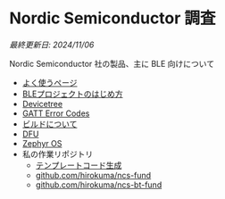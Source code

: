 # Nordic Semiconductor 調査

_最終更新日: 2024/11/06_

Nordic Semiconductor 社の製品、主に BLE 向けについて

* [よく使うページ](pages.md)
* [BLEプロジェクトのはじめ方](startup/index.md)
* [Devicetree](devicetree/index.md)
* [GATT Error Codes](gatt_error_codes.md)
* [ビルドについて](build.md)
* [DFU](dfu/index.md)
* [Zephyr OS](zephyr/index.md)
* 私の作業リポジトリ
  * [テンプレートコード生成](https://github.com/hirokuma/js-ncs-service-gen)
  * [github.com/hirokuma/ncs-fund](https://github.com/hirokuma/ncs-fund)
  * [github.com/hirokuma/ncs-bt-fund](https://github.com/hirokuma/ncs-bt-fund)
